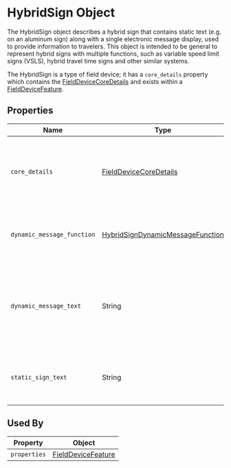 # HybridSign Object
The HybridSign object describes a hybrid sign that contains static text (e.g. on an aluminum sign) along with a single electronic message display, used to provide information to travelers. This object is intended to be general to represent hybrid signs with multiple functions, such as variable speed limit signs (VSLS), hybrid travel time signs and other similar systems.

The HybridSign is a type of field device; it has a `core_details` property which contains the [FieldDeviceCoreDetails](/spec-content/objects/FieldDeviceCoreDetails.md) and exists within a [FieldDeviceFeature](/spec-content/objects/FieldDeviceFeature.md).

## Properties 
Name | Type | Description | Conformance | Notes
--- | --- | --- | --- | ---
`core_details` | [FieldDeviceCoreDetails](/spec-content/objects/FieldDeviceCoreDetails.md) | The core details of the field device shared by all field devices types, not specific to hybrid signs. | Required | This property appears on all field devices.
`dynamic_message_function` | [HybridSignDynamicMessageFunction](/spec-content/enumerated-types/HybridSignDynamicMessageFunction.md) | The function the dynamic message displayed (e.g. a speed limit). | Required |
`dynamic_message_text` | String | A text representation of the message currently posted to the electronic component of the hybrid sign. | Required |
`static_sign_text` | String | The static text on the non-electronic component of the hybrid sign. | Optional |

## Used By
Property | Object
--- | --- 
`properties` | [FieldDeviceFeature](/spec-content/objects/FieldDeviceFeature.md)
